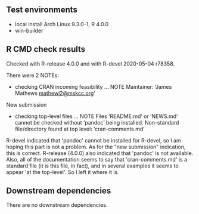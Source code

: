 ## Test environments
* local install Arch Linux 9.3.0-1, R 4.0.0
* win-builder


## R CMD check results
Checked with R-release 4.0.0 and with R-devel 2020-05-04 r78358.

There were 2 NOTEs:

* checking CRAN incoming feasibility ... NOTE
Maintainer: ‘James Mathews <mathewj2@mskcc.org>’

New submission

* checking top-level files ... NOTE
Files ‘README.md’ or ‘NEWS.md’ cannot be checked without ‘pandoc’ being installed.
Non-standard file/directory found at top level:
  ‘cran-comments.md’

R-devel indicated that 'pandoc' cannot be installed for R-devel, so I am hoping this part is not a problem.
As for the "new submission" indication, this is correct. R-release (4.0.0) also indicated that 'pandoc' is not available.
Also, all of the documentation seems to say that 'cran-comments.md' is a standard file (it is this file, in fact), and in several examples it seems to appear 'at the top-level'. So I left it where it is.


## Downstream dependencies
There are no downstream dependencies.
